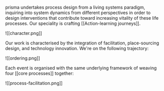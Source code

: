 prisma undertakes process design from a living systems paradigm, inquiring into system dynamics from different perspectives in order to design interventions that contribute toward increasing vitality of these life processes. Our speciality is crafting [[Action-learning journeys]].

![[character.png]]

Our work is characterised by the integration of facilitation, place-sourcing design, and technology innovation. We're on the following trajectory:

![[ordering.png]]

Each event is organised with the same underlying framework of weaving four [[core processes]] together: 

![[process-facilitation.png]]